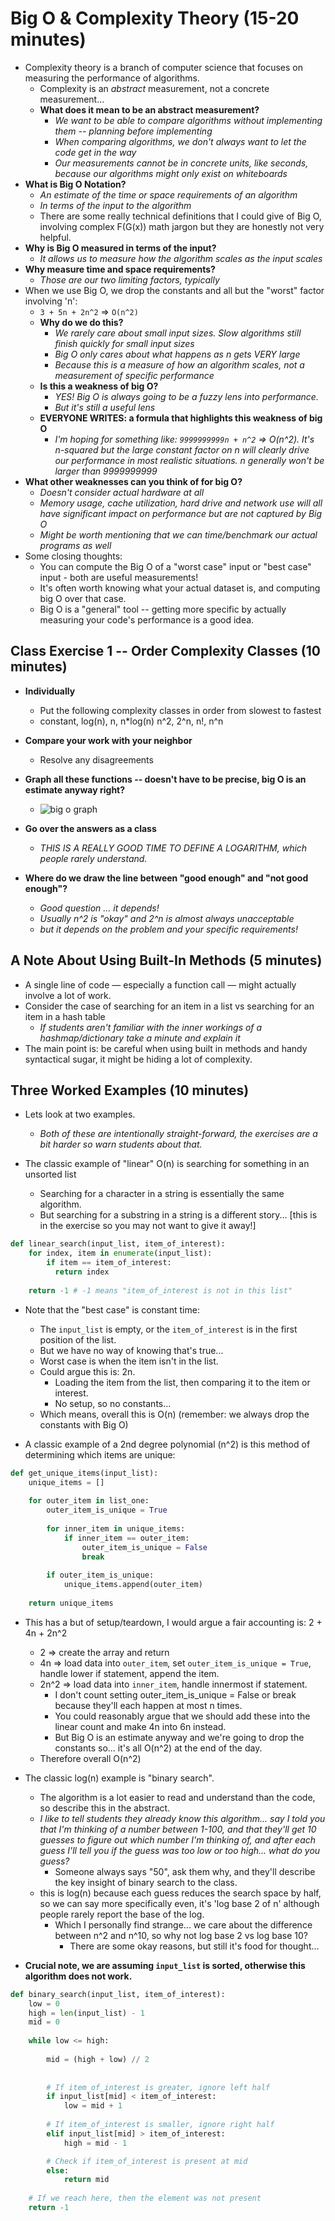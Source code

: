 # Big O & Complexity Theory (15-20 minutes)

* Complexity theory is a branch of computer science that focuses on measuring the performance of algorithms.
  * Complexity is an *abstract* measurement, not a concrete measurement...
  * __What does it mean to be an abstract measurement?__
    * *We want to be able to compare algorithms without implementing them -- planning before implementing*
    * *When comparing algorithms, we don't always want to let the code get in the way*
    * *Our measurements cannot be in concrete units, like seconds, because our algorithms might only exist on whiteboards*
* __What is Big O Notation?__
  * *An estimate of the time or space requirements of an algorithm*
  * *In terms of the input to the algorithm*
  * There are some really technical definitions that I could give of Big O, involving complex F(G(x)) math jargon but they are honestly not very helpful.
* __Why is Big O measured in terms of the input?__
  * *It allows us to measure how the algorithm scales as the input scales*
* __Why measure time and space requirements?__
  * *Those are our two limiting factors, typically*
* When we use Big O, we drop the constants and all but the "worst" factor involving 'n':
  * `3 + 5n + 2n^2` => `O(n^2)`
  * __Why do we do this?__
    * *We rarely care about small input sizes. Slow algorithms still finish quickly for small input sizes*
    * *Big O only cares about what happens as n gets VERY large*
    * *Because this is a measure of how an algorithm scales, not a measurement of specific performance*
  * __Is this a weakness of big O?__
    * *YES! Big O is always going to be a fuzzy lens into performance.*
    * *But it's still a useful lens*
  * __EVERYONE WRITES: a formula that highlights this weakness of big O__
    * *I'm hoping for something like: `9999999999n + n^2` => O(n^2). It's n-squared but the large constant factor on n will clearly drive our performance in most realistic situations. n generally won't be larger than 9999999999*
* __What other weaknesses can you think of for big O?__
  * *Doesn't consider actual hardware at all*
  * *Memory usage, cache utilization, hard drive and network use will all have significant impact on performance but are not captured by Big O*
  * *Might be worth mentioning that we can time/benchmark our actual programs as well*
* Some closing thoughts:
  * You can compute the Big O of a "worst case" input or "best case" input - both are useful measurements!
  * It's often worth knowing what your actual dataset is, and computing big O over that case.
  * Big O is a "general" tool -- getting more specific by actually measuring your code's performance is a good idea.

## Class Exercise 1 -- Order Complexity Classes (10 minutes)

* __Individually__
  * Put the following complexity classes in order from slowest to fastest
  * constant, log(n), n, n*log(n) n^2, 2^n, n!, n^n
* __Compare your work with your neighbor__
  * Resolve any disagreements
* __Graph all these functions -- doesn't have to be precise, big O is an estimate anyway right?__
  * ![big o graph](big-o-graph.png)

* __Go over the answers as a class__
  * *THIS IS A REALLY GOOD TIME TO DEFINE A LOGARITHM, which people rarely understand.*
* __Where do we draw the line between "good enough" and "not good enough"?__
  * *Good question ... it depends!*
  * *Usually n^2 is "okay" and 2^n is almost always unacceptable*
  * *but it depends on the problem and your specific requirements!*

## A Note About Using Built-In Methods (5 minutes)

* A single line of code — especially a function call — might actually involve a lot of work. 
* Consider the case of searching for an item in a list vs searching for an item in a hash table
  * *If students aren't familiar with the inner workings of a hashmap/dictionary take a minute and explain it*
* The main point is: be careful when using built in methods and handy syntactical sugar, it might be hiding a lot of complexity.

## Three Worked Examples (10 minutes)

* Lets look at two examples. 
  * *Both of these are intentionally straight-forward, the exercises are a bit harder so warn students about that.*

* The classic example of "linear" O(n) is searching for something in an unsorted list
  * Searching for a character in a string is essentially the same algorithm.
  * But searching for a substring in a string is a different story... [this is in the exercise so you may not want to give it away!]

```python
def linear_search(input_list, item_of_interest):
    for index, item in enumerate(input_list):
        if item == item_of_interest:
          return index
    
    return -1 # -1 means "item_of_interest is not in this list"
```

* Note that the "best case" is constant time:
  * The `input_list` is empty, or the `item_of_interest` is in the first position of the list.
  * But we have no way of knowing that's true...
  * Worst case is when the item isn't in the list. 
  * Could argue this is: 2n. 
    * Loading the item from the list, then comparing it to the item or interest. 
    * No setup, so no constants...
  * Which means, overall this is O(n) (remember: we always drop the constants with Big O)

* A classic example of a 2nd degree polynomial (n^2) is this method of determining which items are unique:

```python
def get_unique_items(input_list):
    unique_items = []
    
    for outer_item in list_one:
        outer_item_is_unique = True
        
        for inner_item in unique_items:
            if inner_item == outer_item:
                outer_item_is_unique = False
                break
    
        if outer_item_is_unique:
            unique_items.append(outer_item)
        
    return unique_items
```

* This has a but of setup/teardown, I would argue a fair accounting is: 2 + 4n + 2n^2
    * 2 => create the array and return
    * 4n => load data into `outer_item`, set `outer_item_is_unique = True`, handle lower if statement, append the item.
    * 2n^2 => load data into `inner_item`, handle innermost if statement.
      * I don't count setting outer_item_is_unique = False or break because they'll each happen at most n times. 
      * You could reasonably argue that we should add these into the linear count and make 4n into 6n instead.
      * But Big O is an estimate anyway and we're going to drop the constants so... it's all O(n^2) at the end of the day. 
    * Therefore overall O(n^2)


* The classic log(n) example is "binary search".
  * The algorithm is a lot easier to read and understand than the code, so describe this in the abstract.
  * *I like to tell students they already know this algorithm... say I told you that I'm thinking of a number between 1-100, and that they'll get 10 guesses to figure out which number I'm thinking of, and after each guess I'll tell you if the guess was too low or too high... what do you guess?* 
    * Someone always says "50", ask them why, and they'll describe the key insight of binary search to the class. 
  * this is log(n) because each guess reduces the search space by half, so we can say more specifically even, it's 'log base 2 of n' although people rarely report the base of the log.
    * Which I personally find strange... we care about the difference between n^2 and n^10, so why not log base 2 vs log base 10? 
      * There are some okay reasons, but still it's food for thought...

* **Crucial note, we are assuming `input_list` is sorted, otherwise this algorithm does not work.**
```python
def binary_search(input_list, item_of_interest): 
    low = 0
    high = len(input_list) - 1
    mid = 0
  
    while low <= high: 
  
        mid = (high + low) // 2
  
        
        # If item_of_interest is greater, ignore left half 
        if input_list[mid] < item_of_interest: 
            low = mid + 1
  
        # If item_of_interest is smaller, ignore right half 
        elif input_list[mid] > item_of_interest: 
            high = mid - 1

        # Check if item_of_interest is present at mid 
        else: 
            return mid 
  
    # If we reach here, then the element was not present 
    return -1
```
